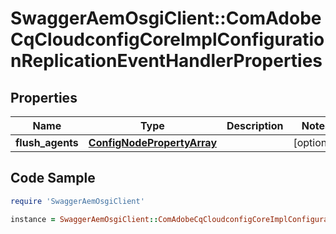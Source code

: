 # SwaggerAemOsgiClient::ComAdobeCqCloudconfigCoreImplConfigurationReplicationEventHandlerProperties

## Properties

Name | Type | Description | Notes
------------ | ------------- | ------------- | -------------
**flush_agents** | [**ConfigNodePropertyArray**](ConfigNodePropertyArray.md) |  | [optional] 

## Code Sample

```ruby
require 'SwaggerAemOsgiClient'

instance = SwaggerAemOsgiClient::ComAdobeCqCloudconfigCoreImplConfigurationReplicationEventHandlerProperties.new(flush_agents: null)
```


